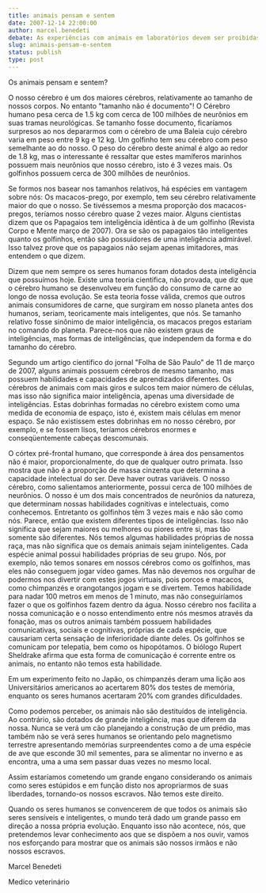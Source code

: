 ```yaml
---
title: animais pensam e sentem
date: 2007-12-14 22:00:00
author: marcel.benedeti
debate: As experiências com animais em laboratórios devem ser proibidas?
slug: animais-pensam-e-sentem
status: publish 
type: post
---
```


  

Os animais pensam e sentem?   

O nosso cérebro é um dos maiores cérebros, relativamente ao tamanho de nossos corpos. No entanto "tamanho não é documento"! O Cérebro humano pesa cerca de 1.5 kg com cerca de 100 milhões de neurônios em suas tramas neurológicas. Se tamanho fosse documento, ficaríamos surpresos ao nos depararmos com o cérebro de uma Baleia cujo cérebro varia em peso entre 9 kg e 12 kg. Um golfinho tem seu cérebro com peso semelhante ao do nosso. O peso do cérebro deste animal é algo ao redor de 1.8 kg, mas o interessante é ressaltar que estes mamíferos marinhos possuem mais neurônios que nosso cérebro, isto é 3 vezes mais. Os golfinhos possuem cerca de 300 milhões de neurônios.   

  

Se formos nos basear nos tamanhos relativos, há espécies em vantagem sobre nós: Os macacos-prego, por exemplo, tem seu cérebro relativamente maior do que o nosso. Se tivéssemos a mesma proporção dos macacos-pregos, teríamos nosso cérebro quase 2 vezes maior. Alguns cientistas dizem que os Papagaios tem inteligência idêntica à de um golfinho (Revista Corpo e Mente março de 2007). Ora se são os papagaios tão inteligentes quanto os golfinhos, então são possuidores de uma inteligência admirável. Isso talvez prove que os papagaios não sejam apenas imitadores, mas entendem o que dizem.   

  

Dizem que nem sempre os seres humanos foram dotados desta inteligência que possuímos hoje. Existe uma teoria cientifica, não provada, que diz que o cérebro humano se desenvolveu em função do consumo de carne ao longo de nossa evolução. Se esta teoria fosse válida, cremos que outros animais consumidores de carne, que surgiram em nosso planeta antes dos humanos, seriam, teoricamente mais inteligentes, que nós. Se tamanho relativo fosse sinônimo de maior inteligência, os macacos pregos estariam no comando do planeta. Parece-nos que não existem graus de inteligências, mas formas de inteligências, que independem da forma e do tamanho do cérebro.   

  

Segundo um artigo cientifico do jornal "Folha de São Paulo" de 11 de março de 2007, alguns animais possuem cérebros de mesmo tamanho, mas possuem habilidades e capacidades de aprendizados diferentes. Os cérebros de animais com mais giros e sulcos tem maior número de células, mas isso não significa maior inteligência, apenas uma diversidade de inteligências. Estas dobrinhas formadas no cérebro existem como uma medida de economia de espaço, isto é, existem mais células em menor espaço. Se não existissem estes dobrinhas em no nosso cérebro, por exemplo, e se fossem lisos, teríamos cérebros enormes e conseqüentemente cabeças descomunais.   

  

O córtex pré-frontal humano, que corresponde à área dos pensamentos não é maior, proporcionalmente, do que de qualquer outro primata. Isso mostra que não é a proporção de massa cinzenta que determina a capacidade intelectual do ser. Deve haver outras variáveis. O nosso cérebro, como salientamos anteriormente, possui cerca de 100 milhões de neurônios. O nosso é um dos mais concentrados de neurônios da natureza, que determinam nossas habilidades cognitivas e intelectuais, como conhecemos. Entretanto os golfinhos têm 3 vezes mais e não são como nós. Parece, então que existem diferentes tipos de inteligências. Isso não significa que sejam maiores ou melhores ou piores entre si, mas tão somente são diferentes. Nós temos algumas habilidades próprias de nossa raça, mas não significa que os demais animais sejam ininteligentes. Cada espécie animal possui habilidades próprias de seu grupo. Nós, por exemplo, não temos sonares em nossos cérebros como os golfinhos, mas eles não conseguem jogar vídeo games. Mas não devemos nos orgulhar de podermos nos divertir com estes jogos virtuais, pois porcos e macacos, como chimpanzés e orangotangos jogam e se divertem. Temos habilidade para nadar 100 metros em menos de 1 minuto, mas não conseguiríamos fazer o que os golfinhos fazem dentro da água. Nosso cérebro nos facilita a nossa comunicação e o nosso entendimento entre nós mesmos através da fonação, mas os outros animais também possuem habilidades comunicativas, sociais e cognitivas, próprias de cada espécie, que causariam certa sensação de inferioridade diante deles. Os golfinhos se comunicam por telepatia, bem como os hipopótamos. O biólogo Rupert Sheldrake afirma que esta forma de comunicação é corrente entre os animais, no entanto não temos esta habilidade.   

Em um experimento feito no Japão, os chimpanzés deram uma lição aos Universitários americanos ao acertarem 80% dos testes de memória, enquanto os seres humanos acertaram 20% com grandes dificuldades.  

Como podemos perceber, os animais não são destituídos de inteligência. Ao contrário, são dotados de grande inteligência, mas que diferem da nossa. Nunca se verá um cão planejando a construção de um prédio, mas também não se verá seres humanos se orientando pelo magnetismo terrestre apresentando memórias surpreendentes como a de uma espécie de ave que esconde 30 mil sementes, para se alimentar no inverno e as encontra, uma a uma sem passar duas vezes no mesmo local.   

Assim estaríamos cometendo um grande engano considerando os animais como seres estúpidos e em função disto nos apropriarmos de suas liberdades, tornando-os nossos escravos. Não temos este direito.   

Quando os seres humanos se convencerem de que todos os animais são seres sensíveis e inteligentes, o mundo terá dado um grande passo em direção a nossa própria evolução. Enquanto isso não acontece, nós, que pretendemos levar conhecimento aos que se dispõem a nos ouvir, vamos nos esforçando para mostrar que os animais são nossos irmãos e não nossos escravos.   

Marcel Benedeti   

  

Medico veterinário   

